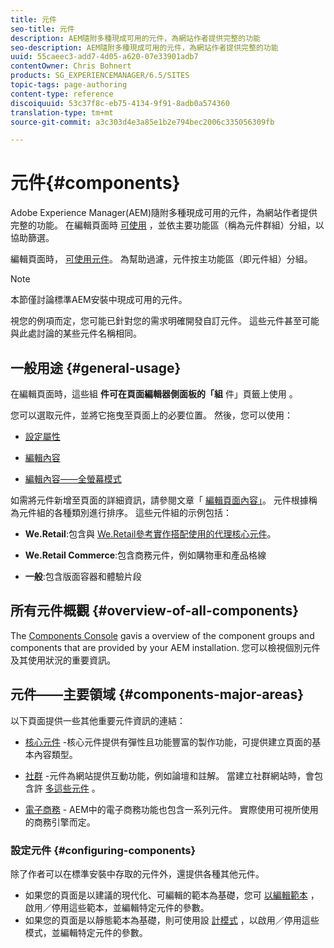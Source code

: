 ```yaml
---
title: 元件
seo-title: 元件
description: AEM隨附多種現成可用的元件，為網站作者提供完整的功能
seo-description: AEM隨附多種現成可用的元件，為網站作者提供完整的功能
uuid: 55caeec3-add7-4d05-a620-07e33901adb7
contentOwner: Chris Bohnert
products: SG_EXPERIENCEMANAGER/6.5/SITES
topic-tags: page-authoring
content-type: reference
discoiquuid: 53c37f8c-eb75-4134-9f91-8adb0a574360
translation-type: tm+mt
source-git-commit: a3c303d4e3a85e1b2e794bec2006c335056309fb

---
```



# 元件{#components}

Adobe Experience Manager(AEM)隨附多種現成可用的元件，為網站作者提供完整的功能。 在編輯頁面時 [可使用](/help/sites-authoring/editing-content.md) ，並依主要功能區（稱為元件群組）分組，以協助篩選。

編輯頁面時， [可使用元件](/help/sites-authoring/editing-content.md)。 為幫助過濾，元件按主功能區（即元件組）分組。

>[!NOTE]
>
>本節僅討論標準AEM安裝中現成可用的元件。
>
>視您的例項而定，您可能已針對您的需求明確開發自訂元件。 這些元件甚至可能與此處討論的某些元件名稱相同。

## 一般用途 {#general-usage}

在編輯頁面時，這些組 **件可在頁面編輯器側面板的「組** 件」頁籤上使用 [](/help/sites-authoring/editing-content.md)。

您可以選取元件，並將它拖曳至頁面上的必要位置。 然後，您可以使用：

* [設定屬性](/help/sites-authoring/editing-page-properties.md)
* [編輯內容](/help/sites-authoring/editing-content.md)

* [編輯內容——全螢幕模式](/help/sites-authoring/editing-content.md#edit-content-full-screen-mode)

如需將元件新增至頁面的詳細資訊，請參閱文章「 [編輯頁面內容」](/help/sites-authoring/editing-content.md)。
元件根據稱為元件組的各種類別進行排序。 這些元件組的示例包括：

* **We.Retail**:包含與 [We.Retail參考實作搭配使用的代理核心元件](/help/sites-developing/we-retail.md)。

* **We.Retail Commerce**:包含商務元件，例如購物車和產品格線

* **一般**:包含版面容器和體驗片段

## 所有元件概觀 {#overview-of-all-components}

The [Components Console](/help/sites-authoring/default-components-console.md) gavis a overview of the component groups and components that are provided by your AEM installation. 您可以檢視個別元件及其使用狀況的重要資訊。

## 元件——主要領域 {#components-major-areas}

以下頁面提供一些其他重要元件資訊的連結：

* [核心元件](https://docs.adobe.com/content/help/en/experience-manager-core-components/using/introduction.html) -核心元件提供有彈性且功能豐富的製作功能，可提供建立頁面的基本內容類型。

* [社群](/help/communities/author-communities.md) -元件為網站提供互動功能，例如論壇和註解。 當建立社群網站時，會包含許 [多這些元件](/help/communities/overview.md) 。

* [電子商務](/help/sites-administering/ecommerce.md) - AEM中的電子商務功能也包含一系列元件。 實際使用可視所使用的商務引擎而定。

### 設定元件 {#configuring-components}

除了作者可以在標準安裝中存取的元件外，還提供各種其他元件。

* 如果您的頁面是以建議的現代化、可編輯的範本為基礎，您可 [以編輯範本](/help/sites-authoring/templates.md) ，啟用／停用這些範本，並編輯特定元件的參數。
* 如果您的頁面是以靜態範本為基礎，則可使用設 [計模式](/help/sites-authoring/default-components-designmode.md#enable-disable-components) ，以啟用／停用這些模式，並編輯特定元件的參數。

